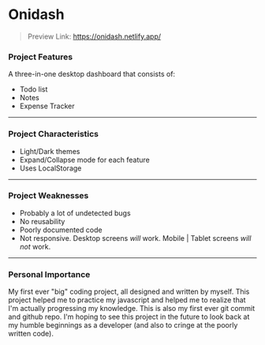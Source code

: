 # Onidash
> Preview Link: https://onidash.netlify.app/

### Project Features
A three-in-one desktop dashboard that consists of:
* Todo list
* Notes
* Expense Tracker
----
### Project Characteristics
* Light/Dark themes
* Expand/Collapse mode for each feature
* Uses LocalStorage
----
### Project Weaknesses
* Probably a lot of undetected bugs
* No reusability
* Poorly documented code
* Not responsive. Desktop screens *will* work. Mobile | Tablet screens *will not* work.
----
### Personal Importance
My first ever "big" coding project, all designed and written by myself. This project helped me to practice my javascript and helped me to realize that I'm actually progressing my knowledge. This is also my first ever git commit and github repo. I'm hoping to see this project in the future to look back at my humble beginnings as a developer (and also to cringe at the poorly written code).
